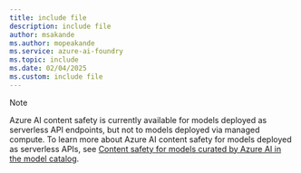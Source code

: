 ```yaml
---
title: include file
description: include file
author: msakande
ms.author: mopeakande
ms.service: azure-ai-foundry
ms.topic: include
ms.date: 02/04/2025
ms.custom: include file
---
```


> [!NOTE]
> Azure AI content safety is currently available for models deployed as serverless API endpoints, but not to models deployed via managed compute. To learn more about Azure AI content safety for models deployed as serverless APIs, see [Content safety for models curated by Azure AI in the model catalog](../concepts/model-catalog-content-safety.md).
